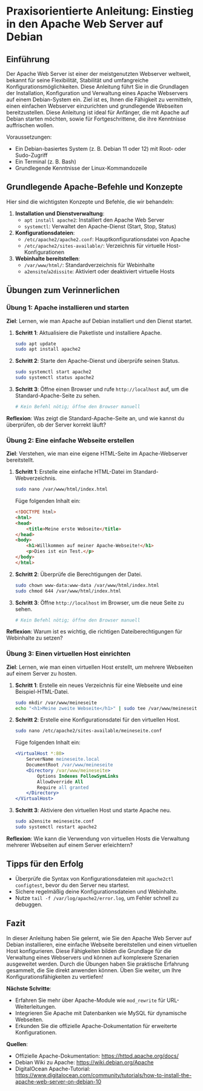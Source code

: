 # Praxisorientierte Anleitung: Einstieg in den Apache Web Server auf Debian

## Einführung
Der Apache Web Server ist einer der meistgenutzten Webserver weltweit, bekannt für seine Flexibilität, Stabilität und umfangreiche Konfigurationsmöglichkeiten. Diese Anleitung führt Sie in die Grundlagen der Installation, Konfiguration und Verwaltung eines Apache Webservers auf einem Debian-System ein. Ziel ist es, Ihnen die Fähigkeit zu vermitteln, einen einfachen Webserver einzurichten und grundlegende Webseiten bereitzustellen. Diese Anleitung ist ideal für Anfänger, die mit Apache auf Debian starten möchten, sowie für Fortgeschrittene, die ihre Kenntnisse auffrischen wollen.

Voraussetzungen:
- Ein Debian-basiertes System (z. B. Debian 11 oder 12) mit Root- oder Sudo-Zugriff
- Ein Terminal (z. B. Bash)
- Grundlegende Kenntnisse der Linux-Kommandozeile

## Grundlegende Apache-Befehle und Konzepte
Hier sind die wichtigsten Konzepte und Befehle, die wir behandeln:

1. **Installation und Dienstverwaltung**:
   - `apt install apache2`: Installiert den Apache Web Server
   - `systemctl`: Verwaltet den Apache-Dienst (Start, Stop, Status)
2. **Konfigurationsdateien**:
   - `/etc/apache2/apache2.conf`: Hauptkonfigurationsdatei von Apache
   - `/etc/apache2/sites-available/`: Verzeichnis für virtuelle Host-Konfigurationen
3. **Webinhalte bereitstellen**:
   - `/var/www/html/`: Standardverzeichnis für Webinhalte
   - `a2ensite`/`a2dissite`: Aktiviert oder deaktiviert virtuelle Hosts

## Übungen zum Verinnerlichen

### Übung 1: Apache installieren und starten
**Ziel**: Lernen, wie man Apache auf Debian installiert und den Dienst startet.

1. **Schritt 1**: Aktualisiere die Paketliste und installiere Apache.
   ```bash
   sudo apt update
   sudo apt install apache2
   ```
2. **Schritt 2**: Starte den Apache-Dienst und überprüfe seinen Status.
   ```bash
   sudo systemctl start apache2
   sudo systemctl status apache2
   ```
3. **Schritt 3**: Öffne einen Browser und rufe `http://localhost` auf, um die Standard-Apache-Seite zu sehen.
   ```bash
   # Kein Befehl nötig; öffne den Browser manuell
   ```

**Reflexion**: Was zeigt die Standard-Apache-Seite an, und wie kannst du überprüfen, ob der Server korrekt läuft?

### Übung 2: Eine einfache Webseite erstellen
**Ziel**: Verstehen, wie man eine eigene HTML-Seite im Apache-Webserver bereitstellt.

1. **Schritt 1**: Erstelle eine einfache HTML-Datei im Standard-Webverzeichnis.
   ```bash
   sudo nano /var/www/html/index.html
   ```
   Füge folgenden Inhalt ein:
   ```html
   <!DOCTYPE html>
   <html>
   <head>
       <title>Meine erste Webseite</title>
   </head>
   <body>
       <h1>Willkommen auf meiner Apache-Webseite!</h1>
       <p>Dies ist ein Test.</p>
   </body>
   </html>
   ```
2. **Schritt 2**: Überprüfe die Berechtigungen der Datei.
   ```bash
   sudo chown www-data:www-data /var/www/html/index.html
   sudo chmod 644 /var/www/html/index.html
   ```
3. **Schritt 3**: Öffne `http://localhost` im Browser, um die neue Seite zu sehen.
   ```bash
   # Kein Befehl nötig; öffne den Browser manuell
   ```

**Reflexion**: Warum ist es wichtig, die richtigen Dateiberechtigungen für Webinhalte zu setzen?

### Übung 3: Einen virtuellen Host einrichten
**Ziel**: Lernen, wie man einen virtuellen Host erstellt, um mehrere Webseiten auf einem Server zu hosten.

1. **Schritt 1**: Erstelle ein neues Verzeichnis für eine Webseite und eine Beispiel-HTML-Datei.
   ```bash
   sudo mkdir /var/www/meineseite
   echo "<h1>Meine zweite Webseite</h1>" | sudo tee /var/www/meineseite/index.html
   ```
2. **Schritt 2**: Erstelle eine Konfigurationsdatei für den virtuellen Host.
   ```bash
   sudo nano /etc/apache2/sites-available/meineseite.conf
   ```
   Füge folgenden Inhalt ein:
   ```apache
   <VirtualHost *:80>
       ServerName meineseite.local
       DocumentRoot /var/www/meineseite
       <Directory /var/www/meineseite>
           Options Indexes FollowSymLinks
           AllowOverride All
           Require all granted
       </Directory>
   </VirtualHost>
   ```
3. **Schritt 3**: Aktiviere den virtuellen Host und starte Apache neu.
   ```bash
   sudo a2ensite meineseite.conf
   sudo systemctl restart apache2
   ```

**Reflexion**: Wie kann die Verwendung von virtuellen Hosts die Verwaltung mehrerer Webseiten auf einem Server erleichtern?

## Tipps für den Erfolg
- Überprüfe die Syntax von Konfigurationsdateien mit `apache2ctl configtest`, bevor du den Server neu startest.
- Sichere regelmäßig deine Konfigurationsdateien und Webinhalte.
- Nutze `tail -f /var/log/apache2/error.log`, um Fehler schnell zu debuggen.

## Fazit
In dieser Anleitung haben Sie gelernt, wie Sie den Apache Web Server auf Debian installieren, eine einfache Webseite bereitstellen und einen virtuellen Host konfigurieren. Diese Fähigkeiten bilden die Grundlage für die Verwaltung eines Webservers und können auf komplexere Szenarien ausgeweitet werden. Durch die Übungen haben Sie praktische Erfahrung gesammelt, die Sie direkt anwenden können. Üben Sie weiter, um Ihre Konfigurationsfähigkeiten zu vertiefen!

**Nächste Schritte**:
- Erfahren Sie mehr über Apache-Module wie `mod_rewrite` für URL-Weiterleitungen.
- Integrieren Sie Apache mit Datenbanken wie MySQL für dynamische Webseiten.
- Erkunden Sie die offizielle Apache-Dokumentation für erweiterte Konfigurationen.

**Quellen**:
- Offizielle Apache-Dokumentation: https://httpd.apache.org/docs/
- Debian Wiki zu Apache: https://wiki.debian.org/Apache
- DigitalOcean Apache-Tutorial: https://www.digitalocean.com/community/tutorials/how-to-install-the-apache-web-server-on-debian-10